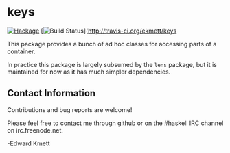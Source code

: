 keys
====

[![Hackage](https://img.shields.io/hackage/v/keys.svg)](https://hackage.haskell.org/package/keys) [![Build Status](https://secure.travis-ci.org/ekmett/keys.png?branch=master)](http://travis-ci.org/ekmett/keys

This package provides a bunch of ad hoc classes for accessing parts of a container.

In practice this package is largely subsumed by the `lens` package, but it is maintained for now
as it has much simpler dependencies.

Contact Information
-------------------

Contributions and bug reports are welcome!

Please feel free to contact me through github or on the #haskell IRC channel on irc.freenode.net.

-Edward Kmett
